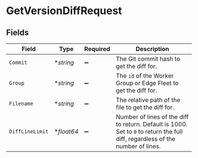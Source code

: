 # GetVersionDiffRequest


## Fields

| Field                                                                                                                                     | Type                                                                                                                                      | Required                                                                                                                                  | Description                                                                                                                               |
| ----------------------------------------------------------------------------------------------------------------------------------------- | ----------------------------------------------------------------------------------------------------------------------------------------- | ----------------------------------------------------------------------------------------------------------------------------------------- | ----------------------------------------------------------------------------------------------------------------------------------------- |
| `Commit`                                                                                                                                  | **string*                                                                                                                                 | :heavy_minus_sign:                                                                                                                        | The Git commit hash to get the diff for.                                                                                                  |
| `Group`                                                                                                                                   | **string*                                                                                                                                 | :heavy_minus_sign:                                                                                                                        | The <code>id</code> of the Worker Group or Edge Fleet to get the diff for.                                                                |
| `Filename`                                                                                                                                | **string*                                                                                                                                 | :heavy_minus_sign:                                                                                                                        | The relative path of the file to get the diff for.                                                                                        |
| `DiffLineLimit`                                                                                                                           | **float64*                                                                                                                                | :heavy_minus_sign:                                                                                                                        | Number of lines of the diff to return. Default is 1000. Set to <code>0</code> to return the full diff, regardless of the number of lines. |